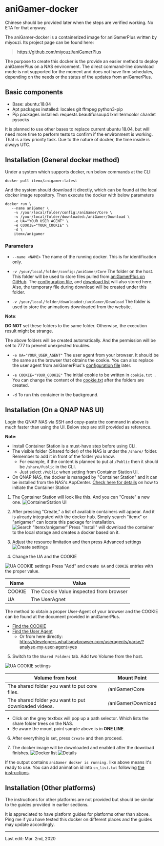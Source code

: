 

# aniGamer-docker

Chinese should be provided later when the steps are verified working. No ETA for that anyway.

The aniGamer-docker is a containerized image for aniGamerPlus written by miyouzi. Its project page can be found here:
> https://github.com/miyouzi/aniGamerPlus

The purpose to create this docker is the provide an easier method to deploy aniGamerPlus on a NAS environment. The direct command-line download mode is not supported for the moment and does not have firm schedules, depending on the needs or the status of the updates from aniGamerPlus.

## Basic components

- Base: ubuntu:18.04
- Apt packages installed: locales git ffmpeg python3-pip
- Pip packages installed: requests beautifulsoup4 lxml termcolor chardet pysocks

It is planned to use other bases to replace current ubuntu 18.04, but will need more time to perform tests to confirm if the environment is working. That is a low priority task.
Due to the nature of docker, the time inside is always UTC.

## Installation (General docker method)

Under a system which supports docker, run below commands at the CLI

    docker pull itemx/anigamer:latest
And the system should download it directly, which can be found at the local docker image repository.
Then execute the docker with below parameters

    docker run \
       --name aniGamer \
        -v /your/local/folder/config:/aniGamer/Core \
        -v /your/local/folder/downloaded:/aniGamer/Download \
        -e UA="YOUR_USER_AGENT" \
        -e COOKIE="YOUR_COOKIE" \
        -d \
        itemx/anigamer
        

### Parameters

 - `--name <NAME>` 
    The name of the running docker. This is for identification only.
    
 - `-v /your/local/folder/config:/aniGamer/Core` 
   The folder on the host. This folder will be used to store files pulled from [aniGamerPlus on GitHub](https://github.com/miyouzi/aniGamerPlus). The [configuration file](https://github.com/miyouzi/aniGamerPlus#configjson), and [download list](https://github.com/miyouzi/aniGamerPlus#sn_listtxt) will also stored here. Also, the temporary file during download will be created under this folder.
   
 - `-v /your/local/folder/downloaded:/aniGamer/Download`
   The folder is used to store the animations downloaded from the website.
   
**Note**:

**DO NOT** set these folders to the same folder. Otherwise, the execution result might be strange.

The above folders will be created automatically. And the permission will be set to 777 to prevent unexpected troubles.

 - `-e UA="YOUR_USER_AGENT"`
  The user agent from your browser. It should be the same as the browser that obtains the cookie. You can also replace the user agent from aniGamerPlus's [configuration file](https://github.com/miyouzi/aniGamerPlus#configjson) later.
  
 - `-e COOKIE="YOUR_COOKIE"`
  The initial cookie to be written in `cookie.txt `. You can change the content of the [cookie.txt](https://github.com/miyouzi/aniGamerPlus#cookietxt) after the folders are created.
  
 - `-d`
  To run this container in the background. 


## Installation (On a QNAP NAS UI)

Login the QNAP NAS via SSH and copy-paste the command in above is much faster than using the UI. Below step are still provided as reference.

**Note:**
 - Install Container Station is a must-have step before using CLI.
 - The visible folder (Shared folder) of the NAS is under the `/share/` folder. Remember to add it in front of the folder you know.
	- For example, if the content is planned to put at `/Public` then it should be `/share/Public` in the CLI.
	- Just select `/Public` when setting from Container Station UI.
 - On QNAP NAS, the docker is managed by "Container Station" and it can be installed from the NAS's AppCenter. [Check here for details](https://www.qnap.com/en/how-to/tutorial/article/how-to-use-container-station) on how to initiate the Container Station

 1. The Container Station will look like this. And you can "Create" a new one.
![ContainerStation UI](https://github.com/itemx/anigamer-docker/raw/master/readme_pic/qn_container1.png)

 2. After pressing "Create," a list of available containers will appear. And it is already integrated with the docker hub. Simply search "itemx" or "anigamer" can locate this package for installation.
![Search "itemx/anigamer"](https://github.com/itemx/anigamer-docker/raw/master/readme_pic/qn_container2.png)
Press "Install" will download the container to the local storage and creates a docker based on it.

 3. Adjust the resource limitation and then press Advanced settings![Create settings](https://github.com/itemx/anigamer-docker/raw/master/readme_pic/qn_container3.png) 

 4. Change the UA and the COOKIE
 
 ![UA COOKIE settings](https://github.com/itemx/anigamer-docker/raw/master/readme_pic/qn_container_install1.png)
 Press "Add" and create` UA` and `COOKIE` entries with the proper value.
 
 | Name | Value |
 |---|---|
 | COOKIE | The Cookie Value inspected from browser |
 | UA | The UserAgnet |

 The method to obtain a proper User-Agent of your browser and the COOKIE can be found at the document provided in aniGamerPlus. 

- [Find the COOKIE](https://github.com/miyouzi/aniGamerPlus#cookietxt)
- [Find the User Agent](https://github.com/miyouzi/aniGamerPlus#%E4%BD%BF%E7%94%A8chrome%E8%88%89%E4%BE%8B%E5%A6%82%E4%BD%95%E7%8D%B2%E5%8F%96-ua)
	- Or from here directly: https://developers.whatismybrowser.com/useragents/parse/?analyse-my-user-agent=yes

5. Switch to the `Shared Folders` tab. Add two Volume from the host.

![UA COOKIE settings](https://github.com/itemx/anigamer-docker/raw/master/readme_pic/qn_container_install2.png)


| Volume from host | Mount Point |
|--|--|
| The shared folder you want to put core files. | /aniGamer/Core |
| The shared folder you want to put downloaded videos. | /aniGamer/Download |

  - Click on the grey textbox will pop up a path selector. Which lists the share folder trees on the NAS.
  - Be aware the mount point sample above is in **ONE LINE**.

6. After everything is set, press `Create` and then proceed. 

7. The docker image will be downloaded and enabled after the download finishes. 
![Docker list](https://github.com/itemx/anigamer-docker/raw/master/readme_pic/qn_container4.png)
![Details](https://github.com/itemx/anigamer-docker/raw/master/readme_pic/qn_container5.png)

If the output contains `aniGamer docker is running.` like above means it's ready to use. You can add animation id into `sn_list.txt` following [the instructions](https://github.com/miyouzi/aniGamerPlus#sn_listtxt).

## Installation (Other platforms)
The instructions for other platforms are not provided but should be similar to the guides provided in earlier sections.

It is appreciated to have platform guides for platforms other than above. Ping me if you have tested this docker on different places and the guides may update accordingly.

----
Last edit: Mar. 2nd, 2020
